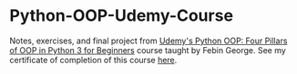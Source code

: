 # Python-OOP-Udemy-Course

Notes, exercises, and final project from [Udemy's Python OOP: Four Pillars of OOP in Python 3 for Beginners](https://www.udemy.com/course/python-oops-beginners/) course taught by Febin George. See my certificate of completion of this course [here](https://www.udemy.com/certificate/UC-2d13e525-a9ff-45e5-aded-abc5e8fdeed9/).
